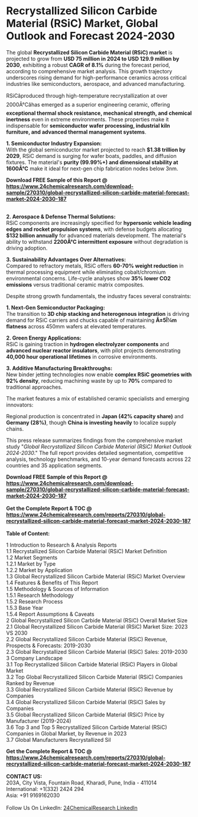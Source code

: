 <h1>Recrystallized Silicon Carbide Material (RSiC) Market, Global Outlook and Forecast 2024-2030</h1><p>The global <strong>Recrystallized Silicon Carbide Material (RSiC) market</strong> is projected to grow from <strong>USD 75 million in 2024 to USD 129.9 million by 2030</strong>, exhibiting a robust <strong>CAGR of 8.1%</strong> during the forecast period, according to comprehensive market analysis. This growth trajectory underscores rising demand for high-performance ceramics across critical industries like semiconductors, aerospace, and advanced manufacturing.</p><p>RSiCâproduced through high-temperature recrystallization at over 2000Â°Câhas emerged as a superior engineering ceramic, offering <strong>exceptional thermal shock resistance, mechanical strength, and chemical inertness</strong> even in extreme environments. These properties make it indispensable for <strong>semiconductor wafer processing, industrial kiln furniture, and advanced thermal management systems</strong>.</p><p><strong>1. Semiconductor Industry Expansion:</strong><br>
With the global semiconductor market projected to reach <strong>$1.38 trillion by 2029</strong>, RSiC demand is surging for wafer boats, paddles, and diffusion fixtures. The material's <strong>purity (99.99%+) and dimensional stability at 1600Â°C</strong> make it ideal for next-gen chip fabrication nodes below 3nm.</p><div><b>Download FREE Sample of this Report @ 
            <a href="https://www.24chemicalresearch.com/download-sample/270310/global-recrystallized-silicon-carbide-material-forecast-market-2024-2030-187">
            https://www.24chemicalresearch.com/download-sample/270310/global-recrystallized-silicon-carbide-material-forecast-market-2024-2030-187</a></b></div><br><p><strong>2. Aerospace &amp; Defense Thermal Solutions:</strong><br>
RSiC components are increasingly specified for <strong>hypersonic vehicle leading edges and rocket propulsion systems</strong>, with defense budgets allocating <strong>$132 billion annually</strong> for advanced materials development. The material's ability to withstand <strong>2200Â°C intermittent exposure</strong> without degradation is driving adoption.</p><p><strong>3. Sustainability Advantages Over Alternatives:</strong><br>
Compared to refractory metals, RSiC offers <strong>60-70% weight reduction</strong> in thermal processing equipment while eliminating cobalt/chromium environmental concerns. Life-cycle analyses show <strong>35% lower CO2 emissions</strong> versus traditional ceramic matrix composites.</p><p>Despite strong growth fundamentals, the industry faces several constraints:</p><p><strong>1. Next-Gen Semiconductor Packaging:</strong><br>
The transition to <strong>3D chip stacking and heterogenous integration</strong> is driving demand for RSiC carriers and chucks capable of maintaining <strong>Â±5Î¼m flatness</strong> across 450mm wafers at elevated temperatures.</p><p><strong>2. Green Energy Applications:</strong><br>
RSiC is gaining traction in <strong>hydrogen electrolyzer components</strong> and <strong>advanced nuclear reactor insulators</strong>, with pilot projects demonstrating <strong>40,000 hour operational lifetimes</strong> in corrosive environments.</p><p><strong>3. Additive Manufacturing Breakthroughs:</strong><br>
New binder jetting technologies now enable <strong>complex RSiC geometries with 92% density</strong>, reducing machining waste by up to <strong>70%</strong> compared to traditional approaches.</p><p>The market features a mix of established ceramic specialists and emerging innovators:</p><p>Regional production is concentrated in <strong>Japan (42% capacity share)</strong> and <strong>Germany (28%)</strong>, though <strong>China is investing heavily</strong> to localize supply chains.</p><p>This press release summarizes findings from the comprehensive market study "<em>Global Recrystallized Silicon Carbide Material (RSiC) Market Outlook 2024-2030</em>." The full report provides detailed segmentation, competitive analysis, technology benchmarks, and 10-year demand forecasts across 22 countries and 35 application segments.</p><div><b>Download FREE Sample of this Report @ 
            <a href="https://www.24chemicalresearch.com/download-sample/270310/global-recrystallized-silicon-carbide-material-forecast-market-2024-2030-187">
            https://www.24chemicalresearch.com/download-sample/270310/global-recrystallized-silicon-carbide-material-forecast-market-2024-2030-187</a></b></div><br><div><b>Get the Complete Report & TOC @ 
            <a href="https://www.24chemicalresearch.com/reports/270310/global-recrystallized-silicon-carbide-material-forecast-market-2024-2030-187">
            https://www.24chemicalresearch.com/reports/270310/global-recrystallized-silicon-carbide-material-forecast-market-2024-2030-187</a></b></div><br>
            <b>Table of Content:</b><p>1 Introduction to Research & Analysis Reports<br />
    1.1 Recrystallized Silicon Carbide Material (RSiC) Market Definition<br />
    1.2 Market Segments<br />
        1.2.1 Market by Type<br />
        1.2.2 Market by Application<br />
    1.3 Global Recrystallized Silicon Carbide Material (RSiC) Market Overview<br />
    1.4 Features & Benefits of This Report<br />
    1.5 Methodology & Sources of Information<br />
        1.5.1 Research Methodology<br />
        1.5.2 Research Process<br />
        1.5.3 Base Year<br />
        1.5.4 Report Assumptions & Caveats<br />
2 Global Recrystallized Silicon Carbide Material (RSiC) Overall Market Size<br />
    2.1 Global Recrystallized Silicon Carbide Material (RSiC) Market Size: 2023 VS 2030<br />
    2.2 Global Recrystallized Silicon Carbide Material (RSiC) Revenue, Prospects & Forecasts: 2019-2030<br />
    2.3 Global Recrystallized Silicon Carbide Material (RSiC) Sales: 2019-2030<br />
3 Company Landscape<br />
    3.1 Top Recrystallized Silicon Carbide Material (RSiC) Players in Global Market<br />
    3.2 Top Global Recrystallized Silicon Carbide Material (RSiC) Companies Ranked by Revenue<br />
    3.3 Global Recrystallized Silicon Carbide Material (RSiC) Revenue by Companies<br />
    3.4 Global Recrystallized Silicon Carbide Material (RSiC) Sales by Companies<br />
    3.5 Global Recrystallized Silicon Carbide Material (RSiC) Price by Manufacturer (2019-2024)<br />
    3.6 Top 3 and Top 5 Recrystallized Silicon Carbide Material (RSiC) Companies in Global Market, by Revenue in 2023<br />
    3.7 Global Manufacturers Recrystallized Sil</p><div><b>Get the Complete Report & TOC @ 
            <a href="https://www.24chemicalresearch.com/reports/270310/global-recrystallized-silicon-carbide-material-forecast-market-2024-2030-187">
            https://www.24chemicalresearch.com/reports/270310/global-recrystallized-silicon-carbide-material-forecast-market-2024-2030-187</a></b></div><br><b>CONTACT US:</b><br>
            203A, City Vista, Fountain Road, Kharadi, Pune, India - 411014<br>
            International: +1(332) 2424 294<br>
            Asia: +91 9169162030 <br><br>
            Follow Us On LinkedIn: <a href="https://www.linkedin.com/company/24chemicalresearch/">24ChemicalResearch LinkedIn</a>